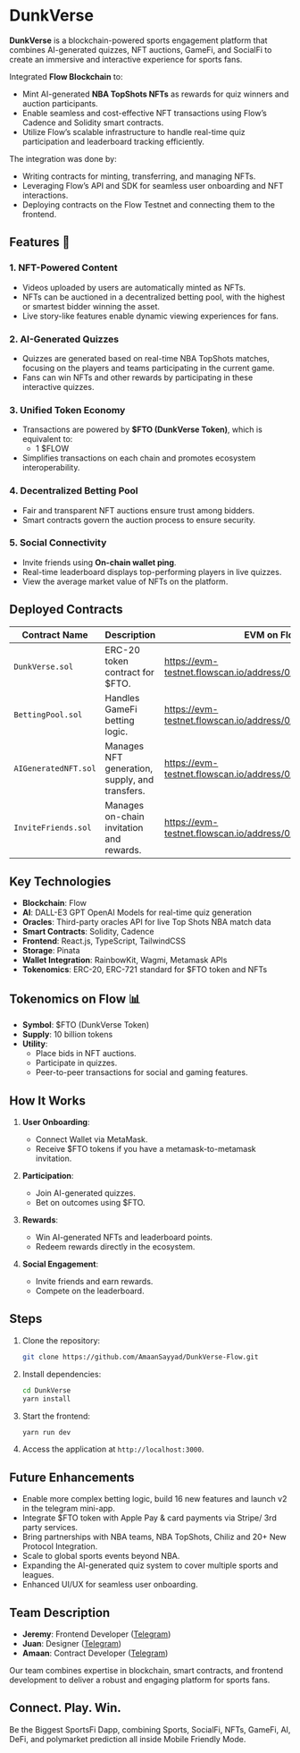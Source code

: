 # DunkVerse

**DunkVerse** is a blockchain-powered sports engagement platform that combines AI-generated quizzes, NFT auctions, GameFi, and SocialFi to create an immersive and interactive experience for sports fans.

Integrated **Flow Blockchain** to:
- Mint AI-generated **NBA TopShots NFTs** as rewards for quiz winners and auction participants.
- Enable seamless and cost-effective NFT transactions using Flow’s Cadence and Solidity smart contracts.
- Utilize Flow’s scalable infrastructure to handle real-time quiz participation and leaderboard tracking efficiently.

The integration was done by:
- Writing contracts for minting, transferring, and managing NFTs.
- Leveraging Flow’s API and SDK for seamless user onboarding and NFT interactions.
- Deploying contracts on the Flow Testnet and connecting them to the frontend.

## Features 🚀

### 1. **NFT-Powered Content**
- Videos uploaded by users are automatically minted as NFTs.
- NFTs can be auctioned in a decentralized betting pool, with the highest or smartest bidder winning the asset.
- Live story-like features enable dynamic viewing experiences for fans.

### 2. **AI-Generated Quizzes**
- Quizzes are generated based on real-time NBA TopShots matches, focusing on the players and teams participating in the current game.
- Fans can win NFTs and other rewards by participating in these interactive quizzes.

### 3. **Unified Token Economy**
- Transactions are powered by **$FTO (DunkVerse Token)**, which is equivalent to:
  - 1 $FLOW
- Simplifies transactions on each chain and promotes ecosystem interoperability.

### 4. **Decentralized Betting Pool**
- Fair and transparent NFT auctions ensure trust among bidders.
- Smart contracts govern the auction process to ensure security.

### 5. **Social Connectivity**
- Invite friends using **On-chain wallet ping**.
- Real-time leaderboard displays top-performing players in live quizzes.
- View the average market value of NFTs on the platform.

## Deployed Contracts

| Contract Name        | Description                                   | EVM on Flow Testnet Deployed Contract Links                                            |
|----------------------|-----------------------------------------------|-----------------------------------------------------------------------------------|
| `DunkVerse.sol`      | ERC-20 token contract for $FTO.               | https://evm-testnet.flowscan.io/address/0xaD488Cd332034434240828F987d6E6B991D48125 |
| `BettingPool.sol`    | Handles GameFi betting logic.                 | https://evm-testnet.flowscan.io/address/0x7c3c1894704C2eFA041Aca6975053545F500BdE0 |
| `AIGeneratedNFT.sol` | Manages NFT generation, supply, and transfers.| https://evm-testnet.flowscan.io/address/0xa35Bd929a3554bf07908e3131a7Df305849Cd25F |
| `InviteFriends.sol`  | Manages on-chain invitation and rewards.      | https://evm-testnet.flowscan.io/address/0xBdb5bDc633Dec3F7D288C1b93b775A80fFE1aD40 |

## Key Technologies

- **Blockchain**: Flow
- **AI**: DALL-E3 GPT OpenAI Models for real-time quiz generation
- **Oracles**: Third-party oracles API for live Top Shots NBA match data
- **Smart Contracts**: Solidity, Cadence
- **Frontend**: React.js, TypeScript, TailwindCSS
- **Storage**: Pinata
- **Wallet Integration**: RainbowKit, Wagmi, Metamask APIs
- **Tokenomics**: ERC-20, ERC-721 standard for $FTO token and NFTs

## Tokenomics on Flow 📊

- **Symbol**: $FTO (DunkVerse Token)
- **Supply**: 10 billion tokens
- **Utility**:
  - Place bids in NFT auctions.
  - Participate in quizzes.
  - Peer-to-peer transactions for social and gaming features.

## How It Works

1. **User Onboarding**:
   - Connect Wallet via MetaMask.
   - Receive $FTO tokens if you have a metamask-to-metamask invitation.

2. **Participation**:
   - Join AI-generated quizzes.
   - Bet on outcomes using $FTO.

3. **Rewards**:
   - Win AI-generated NFTs and leaderboard points.
   - Redeem rewards directly in the ecosystem.

4. **Social Engagement**:
   - Invite friends and earn rewards.
   - Compete on the leaderboard.

## Steps

1. Clone the repository:
   ```bash
   git clone https://github.com/AmaanSayyad/DunkVerse-Flow.git
   ```
2. Install dependencies:
   ```bash
   cd DunkVerse
   yarn install
   ```
3. Start the frontend:
   ```bash
   yarn run dev
   ```
4. Access the application at `http://localhost:3000`.

## **Future Enhancements**
- Enable more complex betting logic, build 16 new features and launch v2 in the telegram mini-app.
- Integrate $FTO token with Apple Pay & card payments via Stripe/ 3rd party services.
- Bring partnerships with NBA teams, NBA TopShots, Chiliz and 20+ New Protocol Integration.
- Scale to global sports events beyond NBA.
- Expanding the AI-generated quiz system to cover multiple sports and leagues.
- Enhanced UI/UX for seamless user onboarding.

## Team Description
- **Jeremy**: Frontend Developer ([Telegram](https://t.me/jeremythewizard))
- **Juan**: Designer ([Telegram](https://t.me/jmespejel))
- **Amaan**: Contract Developer ([Telegram](https://t.me/amaan029))

Our team combines expertise in blockchain, smart contracts, and frontend development to deliver a robust and engaging platform for sports fans.
## Connect. Play. Win.

Be the Biggest SportsFi Dapp, combining Sports, SocialFi, NFTs, GameFi, AI, DeFi, and polymarket prediction all inside Mobile Friendly Mode.
